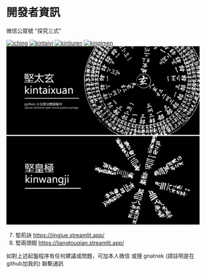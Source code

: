 # 開發者資訊
微信公眾號 "探究三式"

[![iching](https://raw.githubusercontent.com/kentang2017/ichingshifa/master/pic/iching.png)](https://iching.streamlit.app/)
[![kintaiyi](https://raw.githubusercontent.com/kentang2017/kintaiyi/master/pic/Untitled-1.png)](https://kintaiyi.streamlit.app/)
[![kinliuren](https://raw.githubusercontent.com/kentang2017/kinliuren/master/pic/Untitled-33.png)](https://kinliuren.streamlit.app/)
[![kinqimen](https://raw.githubusercontent.com/kentang2017/kinqimen/master/pic/Untitled-22.png)](https://kinqimen.streamlit.app/)
[![taixuanshifa](https://raw.githubusercontent.com/kentang2017/taixuanshifa/master/pic/taixuan.png)](https://kintaixuan.streamlit.app/)
[![kinwangji](https://raw.githubusercontent.com/kentang2017/kinwangji/main/pic/kwj.png)](https://kinwangji.streamlit.app/)



7. 堅荊訣 https://jingjue.streamlit.app/
8. 堅兩頭鉗 https://liangtouqian.streamlit.app/


如對上述起盤程序有任何建議或問題，可加本人微信
或搜 gnatnek (請註明是在github加我的)
聯繫通訊
